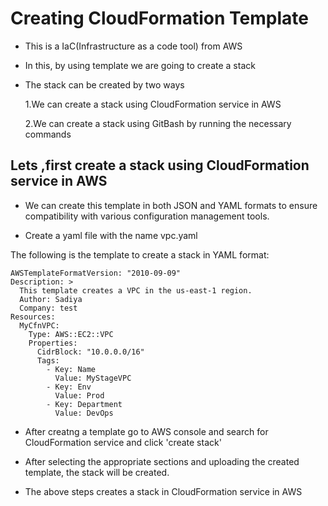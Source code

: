 # Creating CloudFormation Template 

- This is a IaC(Infrastructure as a code tool) from AWS
- In this, by using template we are going to create a stack 
- The stack can be created by two ways 

   1.We can create a stack using CloudFormation service in AWS

   2.We can create a stack using GitBash by running the necessary commands

## Lets ,first create a stack using CloudFormation service in AWS 

* We can create this template in both JSON and YAML formats to ensure compatibility with various configuration management tools.

* Create a yaml file with the name vpc.yaml

The following is the template to create a stack in YAML format:

~~~
AWSTemplateFormatVersion: "2010-09-09"
Description: >
  This template creates a VPC in the us-east-1 region.
  Author: Sadiya
  Company: test
Resources:
  MyCfnVPC:
    Type: AWS::EC2::VPC
    Properties:
      CidrBlock: "10.0.0.0/16"
      Tags:
        - Key: Name
          Value: MyStageVPC
        - Key: Env
          Value: Prod
        - Key: Department
          Value: DevOps
~~~

* After creatng a template go to AWS console and search for CloudFormation service and click 'create stack'

* After selecting the appropriate sections and uploading the created template, the stack will be created.

* The above steps creates a stack in CloudFormation service in AWS


         


